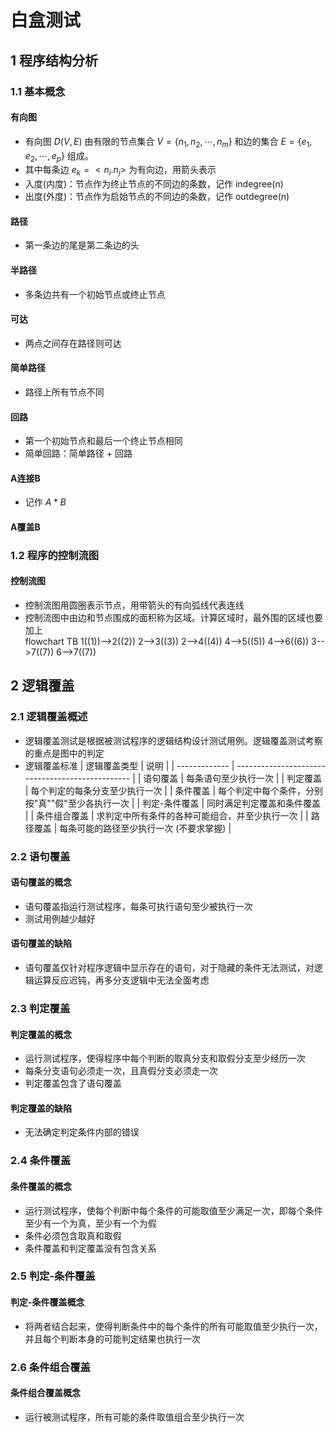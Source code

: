<link rel=stylesheet href=style.css>

<h1> 白盒测试 </h1>
<h2> 1 程序结构分析 </h2>
<h3> 1.1 基本概念 </h3>
<h4> 有向图 </h4>

  - 有向图 $D(V,E)$ 由有限的节点集合 $V=\{n_1,n_2,\cdots, n_m\}$ 和边的集合 $E=\{e_1,e_2,\cdots,e_p\}$ 组成。
  - 其中每条边 $e_k=<n_i.n_j>$ 为有向边，用箭头表示
  - 入度(内度)：节点作为终止节点的不同边的条数，记作 indegree(n)
  - 出度(外度)：节点作为启始节点的不同边的条数，记作 outdegree(n)

<h4> 路径 </h4>

  - 第一条边的尾是第二条边的头

<h4> 半路径 </h4>

  - 多条边共有一个初始节点或终止节点

<h4> 可达 </h4>

  - 两点之间存在路径则可达

<h4> 简单路径 </h4>
 
  - 路径上所有节点不同

<h4> 回路 </h4>

  - 第一个初始节点和最后一个终止节点相同
  - 简单回路：简单路径 + 回路

<h4> A连接B </h4>

  - 记作 $A*B$

<h4> A覆盖B </h4>

<h3> 1.2 程序的控制流图 </h3>
<h4> 控制流图 </h4>

  - 控制流图用圆圈表示节点，用带箭头的有向弧线代表连线
  - 控制流图中由边和节点围成的面积称为区域。计算区域时，最外围的区域也要加上
    <div class=mermaid >
        flowchart TB
            1((1))-->2((2))
            2-->3((3))
            2-->4((4))
            4-->5((5))
            4-->6((6))
            3-->7((7))
            6-->7((7))
    </div>

<h2> 2 逻辑覆盖 </h2>
<h3> 2.1 逻辑覆盖概述 </h3>

  - 逻辑覆盖测试是根据被测试程序的逻辑结构设计测试用例。逻辑覆盖测试考察的重点是图中的判定
  - 逻辑覆盖标准
    | 逻辑覆盖类型  | 说明                                             |
    | ------------- | ------------------------------------------------ |
    | 语句覆盖      | 每条语句至少执行一次                             |
    | 判定覆盖      | 每个判定的每条分支至少执行一次                   |
    | 条件覆盖      | 每个判定中每个条件，分别按"真""假"至少各执行一次 |
    | 判定-条件覆盖 | 同时满足判定覆盖和条件覆盖                       |
    | 条件组合覆盖  | 求判定中所有条件的各种可能组合，并至少执行一次   |
    | 路径覆盖      | 每条可能的路径至少执行一次 (不要求掌握)          |

<h3> 2.2 语句覆盖 </h3>
<h4> 语句覆盖的概念 </h4>

  - 语句覆盖指运行测试程序，每条可执行语句至少被执行一次
  - 测试用例越少越好

<h4> 语句覆盖的缺陷 </h4>

  - 语句覆盖仅针对程序逻辑中显示存在的语句，对于隐藏的条件无法测试，对逻辑运算反应迟钝，再多分支逻辑中无法全面考虑

<h3> 2.3 判定覆盖 </h3>
<h4> 判定覆盖的概念 </h4>

  - 运行测试程序，使得程序中每个判断的取真分支和取假分支至少经历一次
  - 每条分支语句必须走一次，且真假分支必须走一次
  - 判定覆盖包含了语句覆盖

<h4> 判定覆盖的缺陷 </h4>

  - 无法确定判定条件内部的错误

<h3> 2.4 条件覆盖 </h3>
<h4> 条件覆盖的概念 </h4>

  - 运行测试程序，使每个判断中每个条件的可能取值至少满足一次，即每个条件至少有一个为真，至少有一个为假
  - 条件必须包含取真和取假
  - 条件覆盖和判定覆盖没有包含关系

<h3> 2.5 判定-条件覆盖 </h3>
<h4> 判定-条件覆盖概念 </h4>

  - 将两者结合起来，使得判断条件中的每个条件的所有可能取值至少执行一次，并且每个判断本身的可能判定结果也执行一次

<h3> 2.6 条件组合覆盖 </h3>
<h4> 条件组合覆盖概念 </h4>

  - 运行被测试程序，所有可能的条件取值组合至少执行一次